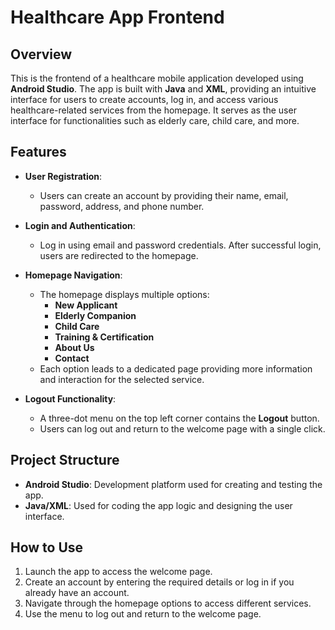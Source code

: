 # Healthcare App Frontend

## Overview
This is the frontend of a healthcare mobile application developed using **Android Studio**. The app is built with **Java** and **XML**, providing an intuitive interface for users to create accounts, log in, and access various healthcare-related services from the homepage. It serves as the user interface for functionalities such as elderly care, child care, and more.

## Features
- **User Registration**:
  - Users can create an account by providing their name, email, password, address, and phone number.
  
- **Login and Authentication**:
  - Log in using email and password credentials. After successful login, users are redirected to the homepage.

- **Homepage Navigation**:
  - The homepage displays multiple options:
    - **New Applicant**
    - **Elderly Companion**
    - **Child Care**
    - **Training & Certification**
    - **About Us**
    - **Contact**
  - Each option leads to a dedicated page providing more information and interaction for the selected service.

- **Logout Functionality**:
  - A three-dot menu on the top left corner contains the **Logout** button.
  - Users can log out and return to the welcome page with a single click.

## Project Structure
- **Android Studio**: Development platform used for creating and testing the app.
- **Java/XML**: Used for coding the app logic and designing the user interface.

## How to Use
1. Launch the app to access the welcome page.
2. Create an account by entering the required details or log in if you already have an account.
3. Navigate through the homepage options to access different services.
4. Use the menu to log out and return to the welcome page.